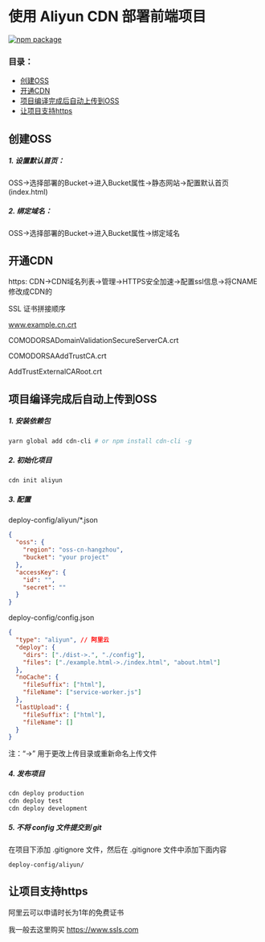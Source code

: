 # 使用 Aliyun CDN 部署前端项目

[![npm package](https://img.shields.io/npm/v/cdn-cli.svg)](https://www.npmjs.org/package/cdn-cli)

### 目录：
- [创建OSS](#创建OSS)
- [开通CDN](#开通CDN)
- [项目编译完成后自动上传到OSS](#项目编译完成后自动上传到OSS)
- [让项目支持https](#让项目支持https)

## 创建OSS

##### 1. 设置默认首页：

OSS->选择部署的Bucket->进入Bucket属性->静态网站->配置默认首页(index.html)

##### 2. 绑定域名：

OSS->选择部署的Bucket->进入Bucket属性->绑定域名

## 开通CDN

https: CDN->CDN域名列表->管理->HTTPS安全加速->配置ssl信息->将CNAME修改成CDN的

SSL 证书拼接顺序

www.example.cn.crt

COMODORSADomainValidationSecureServerCA.crt

COMODORSAAddTrustCA.crt

AddTrustExternalCARoot.crt

## 项目编译完成后自动上传到OSS

##### 1. 安装依赖包

``` sh
yarn global add cdn-cli # or npm install cdn-cli -g
```

##### 2. 初始化项目

``` sh
cdn init aliyun
```

##### 3. 配置

deploy-config/aliyun/*.json

``` json
{
  "oss": {
    "region": "oss-cn-hangzhou",
    "bucket": "your project"
  },
  "accessKey": {
    "id": "",
    "secret": ""
  }
}
```

deploy-config/config.json

``` json
{
  "type": "aliyun", // 阿里云
  "deploy": {
    "dirs": ["./dist->.", "./config"],
    "files": ["./example.html->./index.html", "about.html"]
  },
  "noCache": {
    "fileSuffix": ["html"],
    "fileName": ["service-worker.js"]
  },
  "lastUpload": {
    "fileSuffix": ["html"],
    "fileName": []
  }
}
```
注：“->” 用于更改上传目录或重新命名上传文件

##### 4. 发布项目

``` sh
cdn deploy production
cdn deploy test
cdn deploy development
```

##### 5. 不将 config 文件提交到 git

在项目下添加 .gitignore 文件，然后在 .gitignore 文件中添加下面内容

``` gitignore
deploy-config/aliyun/
```

## 让项目支持https

阿里云可以申请时长为1年的免费证书

我一般去这里购买 https://www.ssls.com
